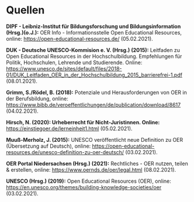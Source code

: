 # Quellen

	
<b>DIPF - Leibniz-Institut für Bildungsforschung und Bildungsinformation (Hrsg.)(o.J.):</b> OER Info - Informationsstelle Open Educational Resources, online: <a aria-label="Link zur Quelle" href="https://open-educational-resources.de/" tagret="_blank">https://open-educational-resources.de/</a> (05.02.2021).

<b>DUK - Deutsche UNESCO-Kommision e. V. (Hrsg.) (2015):</b> Leitfaden zu Open Educational Resources in der Hochschulbildung. Empfehlungen für Politik, Hochschulen, Lehrende und Studierende. Online: <a aria-label="Link zur Quelle" href="https://www.unesco.de/sites/default/files/2018-01/DUK_Leitfaden_OER_in_der_Hochschulbildung_2015_barrierefrei-1.pdf" target="_blank">https://www.unesco.de/sites/default/files/2018-01/DUK_Leitfaden_OER_in_der_Hochschulbildung_2015_barrierefrei-1.pdf</a> (08.01.2021).

<b>Grimm, S./Rödel, B. (2018):</b> Potenziale und Herausforderungen von OER in der Berufsbildung, online: <a aria-label="Link zur Quelle" href="https://www.bibb.de/veroeffentlichungen/de/publication/download/8617" target="_blank">https://www.bibb.de/veroeffentlichungen/de/publication/download/8617</a> (04.02.2021).

<b>Hirsch, N. (2020): Urheberrecht für Nicht-Juristinnen. Online:</b> <a aria-label="Link zur Quelle" href="https://einstiegoer.de/lerneinheit1.html" target="_blank">https://einstiegoer.de/lerneinheit1.html</a> (05.02.2021).

<b>Muuß-Merholz, J. (2015):</b> UNESCO veröffentlicht neue Definition zu OER (Übersetzung auf Deutsch), online: <a aria-label="Link zur Quelle" href="https://open-educational-resources.de/unesco-definition-zu-oer-deutsch/" target="_blank">https://open-educational-resources.de/unesco-definition-zu-oer-deutsch/</a> (03.02.2021).

<b>OER Portal Niedersachsen (Hrsg.) (2021):</b> Rechtliches - OER nutzen, teilen & erstellen, online: <a aria-label="Link zur Quelle" href="https://www.oernds.de/oer/legal.html" target="_blank">https://www.oernds.de/oer/legal.html</a> (08.02.2021).

<b>UNESCO (Hrsg.) (2019):</b> Open Educational Resources (OER), online: <a aria-label="Link zur Quelle" href="https://en.unesco.org/themes/building-knowledge-societies/oer" target="_blank">https://en.unesco.org/themes/building-knowledge-societies/oer</a> (03.02.2021).
